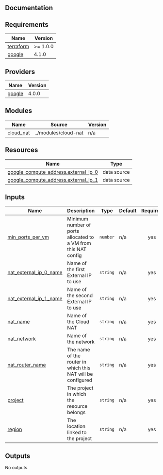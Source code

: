 ## Documentation

<!-- BEGINNING OF PRE-COMMIT-TERRAFORM DOCS HOOK -->
## Requirements

| Name | Version |
|------|---------|
| <a name="requirement_terraform"></a> [terraform](#requirement\_terraform) | >= 1.0.0 |
| <a name="requirement_google"></a> [google](#requirement\_google) | 4.1.0 |

## Providers

| Name | Version |
|------|---------|
| <a name="provider_google"></a> [google](#provider\_google) | 4.0.0 |

## Modules

| Name | Source | Version |
|------|--------|---------|
| <a name="module_cloud_nat"></a> [cloud\_nat](#module\_cloud\_nat) | ../modules/cloud-nat | n/a |

## Resources

| Name | Type |
|------|------|
| [google_compute_address.external_ip_0](https://registry.terraform.io/providers/hashicorp/google/4.1.0/docs/data-sources/compute_address) | data source |
| [google_compute_address.external_ip_1](https://registry.terraform.io/providers/hashicorp/google/4.1.0/docs/data-sources/compute_address) | data source |

## Inputs

| Name | Description | Type | Default | Required |
|------|-------------|------|---------|:--------:|
| <a name="input_min_ports_per_vm"></a> [min\_ports\_per\_vm](#input\_min\_ports\_per\_vm) | Minimum number of ports allocated to a VM from this NAT config | `number` | n/a | yes |
| <a name="input_nat_external_ip_0_name"></a> [nat\_external\_ip\_0\_name](#input\_nat\_external\_ip\_0\_name) | Name of the first External IP to use | `string` | n/a | yes |
| <a name="input_nat_external_ip_1_name"></a> [nat\_external\_ip\_1\_name](#input\_nat\_external\_ip\_1\_name) | Name of the second External IP to use | `string` | n/a | yes |
| <a name="input_nat_name"></a> [nat\_name](#input\_nat\_name) | Name of the Cloud NAT | `string` | n/a | yes |
| <a name="input_nat_network"></a> [nat\_network](#input\_nat\_network) | Name of the network | `string` | n/a | yes |
| <a name="input_nat_router_name"></a> [nat\_router\_name](#input\_nat\_router\_name) | The name of the router in which this NAT will be configured | `string` | n/a | yes |
| <a name="input_project"></a> [project](#input\_project) | The project in which the resource belongs | `string` | n/a | yes |
| <a name="input_region"></a> [region](#input\_region) | The location linked to the project | `string` | n/a | yes |

## Outputs

No outputs.
<!-- END OF PRE-COMMIT-TERRAFORM DOCS HOOK -->
